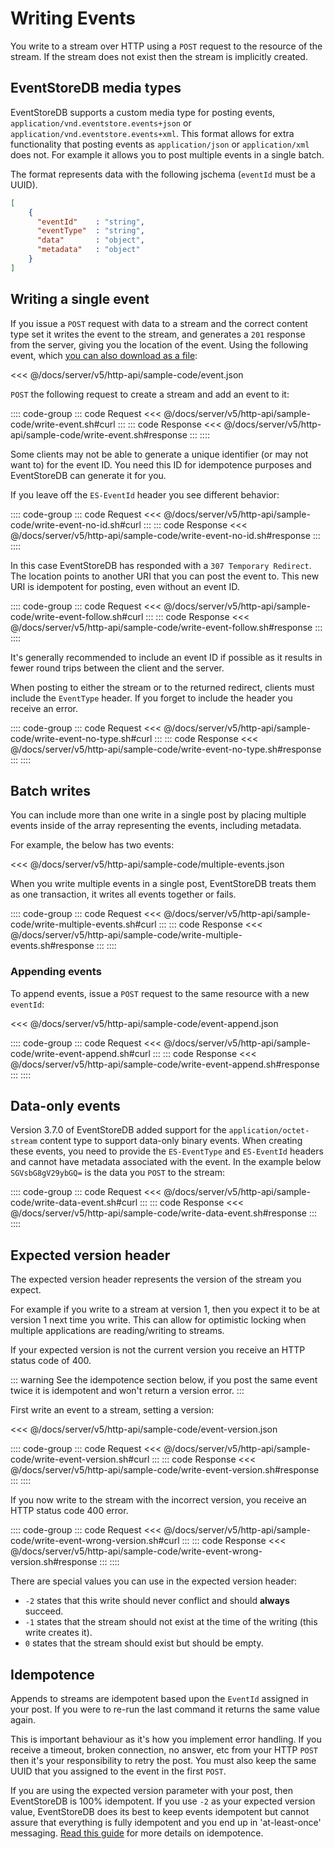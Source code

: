 # Writing Events

You write to a stream over HTTP using a `POST` request to the resource of the stream. If the stream does not exist then the stream is implicitly created.

## EventStoreDB media types

EventStoreDB supports a custom media type for posting events, `application/vnd.eventstore.events+json` or `application/vnd.eventstore.events+xml`. This format allows for extra functionality that posting events as `application/json` or `application/xml` does not. For example it allows you to post multiple events in a single batch.

<!-- TODO: And more? Why not use it? And why are these examples not using it? -->

The format represents data with the following jschema (`eventId` must be a UUID).

```json
[
    {
      "eventId"    : "string",
      "eventType"  : "string",
      "data"       : "object",
      "metadata"   : "object"
    }
]
```

## Writing a single event

If you issue a `POST` request with data to a stream and the correct content type set it writes the event to the stream, and generates a `201` response from the server, giving you the location of the event. Using the following event, which [you can also download as a file](sample-code/event.json):

<<< @/docs/server/v5/http-api/sample-code/event.json

`POST` the following request to create a stream and add an event to it:

:::: code-group
::: code Request
<<< @/docs/server/v5/http-api/sample-code/write-event.sh#curl
:::
::: code Response
<<< @/docs/server/v5/http-api/sample-code/write-event.sh#response
:::
::::

Some clients may not be able to generate a unique identifier (or may not want to) for the event ID. You need this ID for idempotence purposes and EventStoreDB can generate it for you.

If you leave off the `ES-EventId` header you see different behavior:

:::: code-group
::: code Request
<<< @/docs/server/v5/http-api/sample-code/write-event-no-id.sh#curl
:::
::: code Response
<<< @/docs/server/v5/http-api/sample-code/write-event-no-id.sh#response
:::
::::

In this case EventStoreDB has responded with a `307 Temporary Redirect`. The location points to another URI that you can post the event to. This new URI is idempotent for posting, even without an event ID.

:::: code-group
::: code Request
<<< @/docs/server/v5/http-api/sample-code/write-event-follow.sh#curl
:::
::: code Response
<<< @/docs/server/v5/http-api/sample-code/write-event-follow.sh#response
:::
::::

It's generally recommended to include an event ID if possible as it results in fewer round trips between the client and the server.

When posting to either the stream or to the returned redirect, clients must include the `EventType` header. If you forget to include the header you receive an error.

:::: code-group
::: code Request
<<< @/docs/server/v5/http-api/sample-code/write-event-no-type.sh#curl
:::
::: code Response
<<< @/docs/server/v5/http-api/sample-code/write-event-no-type.sh#response
:::
::::

## Batch writes

You can include more than one write in a single post by placing multiple events inside of the array representing the events, including metadata.

For example, the below has two events:

<<< @/docs/server/v5/http-api/sample-code/multiple-events.json

When you write multiple events in a single post, EventStoreDB treats them as one transaction, it writes all events together or fails.

:::: code-group
::: code Request
<<< @/docs/server/v5/http-api/sample-code/write-multiple-events.sh#curl
:::
::: code Response
<<< @/docs/server/v5/http-api/sample-code/write-multiple-events.sh#response
:::
::::

### Appending events

To append events, issue a `POST` request to the same resource with a new `eventId`:

<<< @/docs/server/v5/http-api/sample-code/event-append.json

:::: code-group
::: code Request
<<< @/docs/server/v5/http-api/sample-code/write-event-append.sh#curl
:::
::: code Response
<<< @/docs/server/v5/http-api/sample-code/write-event-append.sh#response
:::
::::

## Data-only events

Version 3.7.0 of EventStoreDB added support for the `application/octet-stream` content type to support data-only binary events. When creating these events, you need to provide the `ES-EventType` and `ES-EventId` headers and cannot have metadata associated with the event. In the example below `SGVsbG8gV29ybGQ=` is the data you `POST` to the stream:

:::: code-group
::: code Request
<<< @/docs/server/v5/http-api/sample-code/write-data-event.sh#curl
:::
::: code Response
<<< @/docs/server/v5/http-api/sample-code/write-data-event.sh#response
:::
::::

## Expected version header

The expected version header represents the version of the stream you expect.

For example if you write to a stream at version 1, then you expect it to be at version 1 next time you write. This can allow for optimistic locking when multiple applications are reading/writing to streams.

If your expected version is not the current version you receive an HTTP status code of 400.

::: warning
See the idempotence section below, if you post the same event twice it is idempotent and won't return a version error.
:::

First write an event to a stream, setting a version:

<<< @/docs/server/v5/http-api/sample-code/event-version.json

:::: code-group
::: code Request
<<< @/docs/server/v5/http-api/sample-code/write-event-version.sh#curl
:::
::: code Response
<<< @/docs/server/v5/http-api/sample-code/write-event-version.sh#response
:::
::::

If you now write to the stream with the incorrect version, you receive an HTTP status code 400 error.

:::: code-group
::: code Request
<<< @/docs/server/v5/http-api/sample-code/write-event-wrong-version.sh#curl
:::
::: code Response
<<< @/docs/server/v5/http-api/sample-code/write-event-wrong-version.sh#response
:::
::::

There are special values you can use in the expected version header:

-   `-2` states that this write should never conflict and should **always** succeed.
-   `-1` states that the stream should not exist at the time of the writing (this write creates it).
-   `0` states that the stream should exist but should be empty.

## Idempotence

Appends to streams are idempotent based upon the `EventId` assigned in your post. If you were to re-run the last command it returns the same value again.

This is important behaviour as it's how you implement error handling. If you receive a timeout, broken connection, no answer, etc from your HTTP `POST` then it's your responsibility to retry the post. You must also keep the same UUID that you assigned to the event in the first `POST`.

If you are using the expected version parameter with your post, then EventStoreDB is 100% idempotent. If you use `-2` as your expected version value, EventStoreDB does its best to keep events idempotent but cannot assure that everything is fully idempotent and you end up in 'at-least-once' messaging. [Read this guide](optimistic-concurrency-and-idempotence.md) for more details on idempotence.
